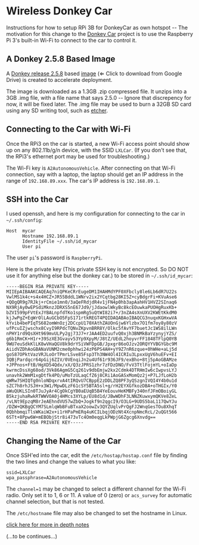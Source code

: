 # Wireless Donkey Car

Instructions for how to setup RPi 3B for DonkeyCar as own hotspot -- The motivation for this change to the
[Donkey Car](https://github.com/autorope/donkeycar/) project is to use the Raspberry Pi 3's built-in Wi-Fi
to connect to the car to control it.

## A Donkey 2.5.8 Based Image

A [Donkey release 2.5.8](https://github.com/autorope/donkeycar/releases) based
[image](https://drive.google.com/open?id=1PilLO1pO8E0svKNTesbsRzfwsOkGkmfx) (⇐ Click to download from Google Drive)
is created to accelerate deployment.

The image is downloaded as a 1.3GB .zip compressed file. It unzips into a 3GB .img file, with a file name that says 2.5.0
-- Ignore that discrepency for now, it will be fixed later. The .img file may be used to burn a 32GB SD card using any
SD writing tool, such as [etcher](https://www.balena.io/etcher/).

## Connecting to the Car with Wi-Fi

Once the RPi3 on the car is started, a new Wi-Fi access point should show up on any 802.11b/g/n device,
with the SSID ```LXLCar```. (If you don't see that, the RPi3's ethernet port may be used for troubleshooting.)

The Wi-Fi key is ```A2AutonomousVehicle```. After connecting on that Wi-Fi connection, say with a laptop,
the laptop should get an IP address in the range of ```192.168.89.xxx```. The car's IP address is ```192.168.89.1```.

## SSH into the Car

I used openssh, and here is my configuration for connecting to the car in ```~/.ssh/config```:
```
Host  mycar
      Hostname 192.168.89.1
      IdentityFile ~/.ssh/id_mycar
      User pi
```
The user ```pi```'s password is ```RaspberryPi```.

Here is the private key (This private SSH key is not encrypted. So DO NOT use it for
anything else but the donkey car.) to be stored in ```~/.ssh/id_mycar```:
```
-----BEGIN RSA PRIVATE KEY-----
MIIEpAIBAAKCAQEAq7niQPKeCRrEugeDM1IHAHMdYPF0XFbcly8le6Lb6dR7U22s
VwlMS1k4c+s4x4HCZ+JR55BddL1WNrv2ix2YCqtbg28KI5Z+cyBdgrFi+KVuAse6
+QOgQR9g7RJkj+rCmie1mn0/3aQeFRdjdR4v1jFN4p0hb3apAahHV1HVZ2SInaq6
NX9RjAy0wEPSdiMknzJDRXS5nE67Jd9/jJdaowlWkyBc8kcEOuwkaPUOHgRuxKb+
bZVI599pFVtExJYBALnpfdTKo1spmRg5uQtWI82i7+/3nZA4sXnUXV2KWEtKkdM0
kjJwPgZ+EqWrOlLAuGCbO5FpS171rtkREGT4PQIDAQABAoIBAQCG3nuqxKGHxwVA
kYvib4bePIqTS682omWnOzj2DCcpU170XAthZAUOnGjw6Ylzbx7O1fm7oy8y80zV
ufPcuIZjwschx8CvyI9RPdcTQNvZKpvnBRR8Y/Olkc5fAvYF7buetJc1WS8ilLWn
nPHY1rd9QsXHt969mvULPy2gj73J7+rJAA4ED2uufvQ0xjh3BNMkBaYzynyjYZS/
g6b1RmCK+H1r+39SzXE3Gvayv53Yp9XpyM/J8tZ/UEdL2hoyvrFF1848TFlpQ0YB
9WU7euSdkKlLK8wVHaQGV8k9drYSiVWFDpGB/Jpxgr86oOJzv2ORQYYVBGYGbc9M
AiidVZDhAoGBANaVUNM2cme0phhwi24zP6PS4AH+yY9Z7nR6zque+0hWHe+aLj5d
goS87OPktVazVRJLoOrTPmrLSve85Fsp3Th3NW4Ol4ICRIu3LpxxUgV6huEFv+EI
3QBjPardqcr64pGij6ZIV/0VEnqiJn2u4Uf61r936JF9/exBho+8tj5pAoGBAMze
+JPPnos+FtB/HgXD54Qdx/xX/Q3zJPRS1zhr7zFDzDNO/FvV3TtlFojmYL+oIaDp
kwrmcDssXg68od/3Vk86AgmG5Cq261v9dbEmjw2kx2Cdmk4DTRHmIw6cIwpvsLYJ
unavhk2WmM1xgDtfk4PO/uMoTzULaqCfZ6j8CRi1AoGASxMomQz2j+P7LJfLoH2b
qWRw7SHIQTg0nloNDqxrvA4tIRQvU7CBppE2zDDLZQ8PF3yQSzgnIVQI4Y4b0u1d
sZC7h8rhJSJH+x3W1/MpwDLzF61cSY5BTA5sl+g/rH2EYXGfkozDBA+oTHGIx/Y0
aWuQUKLSIn0TJuJyAr4CgOkCgYB0aEUqB5B4YeEouvHeKMBFy340nfJFmOBoiyGL
B5kzjuhaRwkRTWWVOA0j4HMcs3XYLp/EU8d1d/JBwWDhF3LNNZKuwxymQKVe8ZeL
/vLNt9EpzqM8rJeAEhndVU57wZbQ+Jogkf9n2qgcI9/O3LG+9UDS5baL117QwYJu
/DZW+QKBgQCYM7SLmlqWbBFuBTxaX2oowZv3QYZUqlvPrQgFJ2WnqGesTOu8XhqT
0QbhbmqiTlsWKaiW2x+i1rHPaPmERq4uKCILbqjODzNt4XcnpNmcRcL/2uQGt566
6STt+8Ppw6W+mEBObjStr8i473vTc4Om0eqgLkPWpjG6Zgcg6Xnvdg==
-----END RSA PRIVATE KEY-----
```

## Changing the Name of the Car

Once SSH'ed into the car, edit the ```/etc/hostap/hostap.conf``` file by finding the
two lines and change the values to what you like:
```
ssid=LXLCar
wpa_passphrase=A2AutonomousVehicle
```
The ```channel=1``` may be changed to select a different channel for the Wi-Fi radio.
Only set it to 1, 6 or 11. A value of 0 (zero) or ```acs_survey``` for automatic
channel selection, but that is not tested.

The ```/etc/hostname``` file may also be changed to set the hostname in Linux.

[click here for more in depth notes](https://docs.google.com/document/d/1TUPIEsZYBRyf9i776SgNfdE3KEPy6lwladEtxpiqFZQ/edit)

(...to be continues...)
